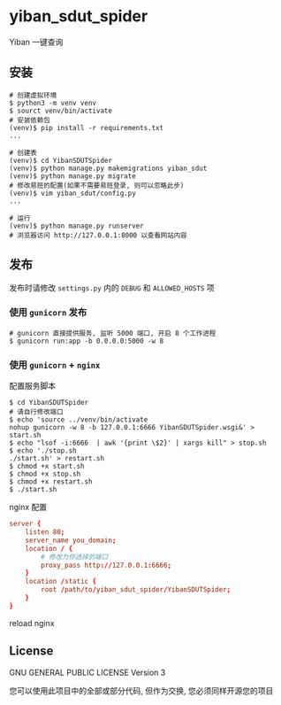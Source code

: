 # yiban_sdut_spider

Yiban 一键查询

## 安装

```shell
# 创建虚拟环境
$ python3 -m venv venv
$ sourct venv/bin/activate
# 安装依赖包
(venv)$ pip install -r requirements.txt
...

# 创建表
(venv)$ cd YibanSDUTSpider
(venv)$ python manage.py makemigrations yiban_sdut
(venv)$ python manage.py migrate
# 修改易班的配置(如果不需要易班登录, 则可以忽略此步)
(venv)$ vim yiban_sdut/config.py
...

# 运行
(venv)$ python manage.py runserver
# 浏览器访问 http://127.0.0.1:8000 以查看网站内容
```

## 发布

发布时请修改 ```settings.py``` 内的 ```DEBUG``` 和 ```ALLOWED_HOSTS``` 项

### 使用 ```gunicorn``` 发布

```shell
# gunicorn 直接提供服务, 监听 5000 端口, 开启 8 个工作进程
$ gunicorn run:app -b 0.0.0.0:5000 -w 8
```

### 使用 ```gunicorn``` + ```nginx```

配置服务脚本

```shell
$ cd YibanSDUTSpider
# 请自行修改端口
$ echo 'source ../venv/bin/activate
nohup gunicorn -w 8 -b 127.0.0.1:6666 YibanSDUTSpider.wsgi&' > start.sh
$ echo "lsof -i:6666  | awk '{print \$2}' | xargs kill" > stop.sh
$ echo './stop.sh
./start.sh' > restart.sh
$ chmod +x start.sh
$ chmod +x stop.sh
$ chmod +x restart.sh
$ ./start.sh
```

nginx 配置

```conf
server {
    listen 80;
    server_name you_domain;
    location / {
        # 修改为你选择的端口
        proxy_pass http://127.0.0.1:6666;
    }
    location /static {
        root /path/to/yiban_sdut_spider/YibanSDUTSpider;
    }
}
```

reload nginx

## License

GNU GENERAL PUBLIC LICENSE Version 3

您可以使用此项目中的全部或部分代码, 但作为交换, 您必须同样开源您的项目